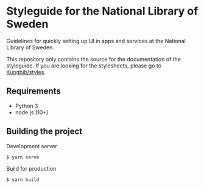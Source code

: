 # Styleguide for the National Library of Sweden
Guidelines for quickly setting up UI in apps and services at the National Library of Sweden.

This repository only contains the source for the documentation of the styleguide. If you are looking for the stylesheets, please go to [Kungbib/styles](https://github.com/Kungbib/styles).

## Requirements
* Python 3
* node.js (10+)

## Building the project

Development server
```
$ yarn serve
```

Build for production
```
$ yarn build
```
